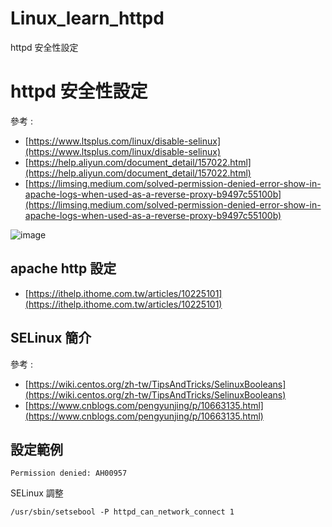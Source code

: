 # Linux_learn_httpd
httpd 安全性設定

# httpd 安全性設定

參考 :
* [https://www.ltsplus.com/linux/disable-selinux](https://www.ltsplus.com/linux/disable-selinux)
* [https://help.aliyun.com/document_detail/157022.html](https://help.aliyun.com/document_detail/157022.html)
* [https://limsing.medium.com/solved-permission-denied-error-show-in-apache-logs-when-used-as-a-reverse-proxy-b9497c55100b](https://limsing.medium.com/solved-permission-denied-error-show-in-apache-logs-when-used-as-a-reverse-proxy-b9497c55100b)

![image](https://user-images.githubusercontent.com/96226780/202847603-3048fdfe-a7dd-43be-9395-4d58ab89b400.png)

apache http 設定
---

* [https://ithelp.ithome.com.tw/articles/10225101](https://ithelp.ithome.com.tw/articles/10225101)

SELinux 簡介
---

參考 :
* [https://wiki.centos.org/zh-tw/TipsAndTricks/SelinuxBooleans](https://wiki.centos.org/zh-tw/TipsAndTricks/SelinuxBooleans)
* [https://www.cnblogs.com/pengyunjing/p/10663135.html](https://www.cnblogs.com/pengyunjing/p/10663135.html)

設定範例 
---

`Permission denied: AH00957`

SELinux 調整

`/usr/sbin/setsebool -P httpd_can_network_connect 1`

